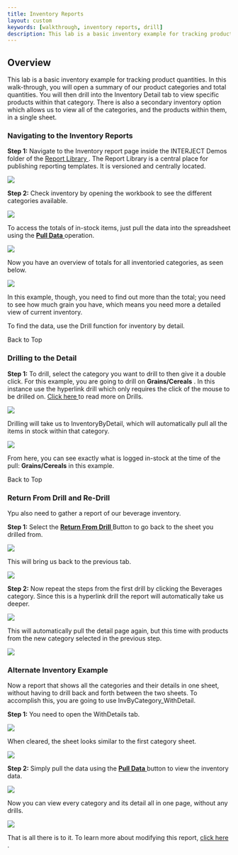 ```yaml
---
title: Inventory Reports
layout: custom
keywords: [walkthrough, inventory reports, drill]
description: This lab is a basic inventory example for tracking product quantities. In this walk-through, you will open a summary of our product categories and total quantities. You will then drill into the Inventory Detail tab to view specific products within that category
---
```


##  **Overview** 

This lab is a basic inventory example for tracking product quantities. In this walk-through, you will open a summary of our product categories and total quantities. You will then drill into the Inventory Detail tab to view specific products within that category. There is also a secondary inventory option which allows us to view all of the categories, and the products within them, in a single sheet. 


###  Navigating to the Inventory Reports 

**Step 1:** Navigate to the Inventory report page inside the INTERJECT Demos folder of the  [ Report Library ](/wAbout/Report-Library-Basics.html) . The Report Library is a central place for publishing reporting templates. It is versioned and centrally located. 

![](/images/Inventory/image2017-6-27_17-6-52.png)

**Step 2:** Check inventory by opening the workbook to see the different categories available. 

![](/images/Inventory/image2017-6-12_17-27-19.png)

  


To access the totals of in-stock items, just pull the data into the spreadsheet using the [ **Pull Data** ](/wPortal/INTERJECT-Ribbon-Menu-Items.html) operation. 

![](/images/Inventory/image2017-6-12_17-32-49.png)

Now you have an overview of totals for all inventoried categories, as seen below. 

![](/images/Inventory/image2017-6-12_17-42-51.png)   

In this example, though, you need to find out more than the total; you need to see how much grain you have, which means you need more a detailed view of current inventory. 

To find the data, use the Drill function for inventory by detail. 

Back to Top 

###  Drilling to the Detail 

**Step 1:** To drill, select the category you want to drill to then give it a double click. For this example, you are going to drill on **Grains/Cereals** . In this instance use the hyperlink drill which only requires the click of the mouse to be drilled on. [ Click here ](/wGetStarted/Drilling-Between-Reports.html) to read more on Drills. 

![](/images/Inventory/2.01-drilling-drill-on-grains-and-cereals.gif)   


Drilling will take us to InventoryByDetail, which will automatically pull all the items in stock within that category. 

![](/images/Inventory/image2017-6-9_14-33-15.png)

From here, you can see exactly what is logged in-stock at the time of the pull: **Grains/Cereals** in this example. 

Back to Top 

###  Return From Drill and Re-Drill 

Ypu also need to gather a report of our beverage inventory. 

**Step 1:** Select the [ **Return From Drill** ](https://interject.atlassian.net/wiki/spaces/ID/pages/83689479/INTERJECT+Ribbon+Menu+Items#ReturnFromDrill) Button to go back to the sheet you drilled from.   

![](/images/Inventory/inventory-return-from-drill.png)

This will bring us back to the previous tab. 

![](/images/Inventory/image2017-6-12_17-42-29.png)

**Step 2:** Now repeat the steps from the first drill by clicking the Beverages category. Since this is a hyperlink drill the report will automatically take us deeper. 

![](/images/Inventory/3.02-return-from-drill-drill-on-beverages.gif)   

This will automatically pull the detail page again, but this time with products from the new category selected in the previous step. 

![](/images/Inventory/image2017-8-14_7-54-29.png)   

###  Alternate Inventory Example 

Now a report that shows all the categories and their details in one sheet, without having to drill back and forth between the two sheets. To accomplish this, you are going to use InvByCategory_WithDetail. 

**Step 1:** You need to open the WithDetails tab. 

![](/images/Inventory/image2017-6-9_16-20-18.png)   

When cleared, the sheet looks similar to the first category sheet. 

![](/images/Inventory/image2017-6-9_14-21-7.png)

  


**Step 2:** Simply pull the data using the [ **Pull Data** ](/wPortal/INTERJECT-Ribbon-Menu-Items.html) button to view the inventory data. 

![](/images/Inventory/image2017-6-9_14-22-56.png)

Now you can view every category and its detail all in one page, without any drills. 

![](/images/Inventory/image2017-6-9_14-26-47.png)

That is all there is to it. To learn more about modifying this report, [ click here ](/wGetStarted/128429185.html). 


  


